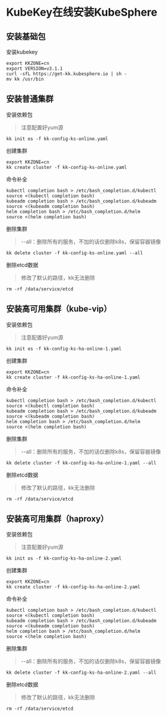 # KubeKey在线安装KubeSphere



## 安装基础包

安装kubekey

```
export KKZONE=cn
export VERSION=v3.1.1
curl -sfL https://get-kk.kubesphere.io | sh -
mv kk /usr/bin
```



## 安装普通集群

安装依赖包

> 注意配置好yum源

```
kk init os -f kk-config-ks-online.yaml
```

创建集群

```
export KKZONE=cn
kk create cluster -f kk-config-ks-online.yaml
```

命令补全

```
kubectl completion bash > /etc/bash_completion.d/kubectl
source <(kubectl completion bash)
kubeadm completion bash > /etc/bash_completion.d/kubeadm
source <(kubeadm completion bash)
helm completion bash > /etc/bash_completion.d/helm
source <(helm completion bash)
```

删除集群

> --all：删除所有的服务，不加的话仅删除k8s，保留容器镜像

```
kk delete cluster -f kk-config-ks-online.yaml --all
```

删除etcd数据

> 修改了默认的路径，kk无法删除

```
rm -rf /data/service/etcd
```



## 安装高可用集群（kube-vip）

安装依赖包

> 注意配置好yum源

```
kk init os -f kk-config-ks-ha-online-1.yaml
```

创建集群

```
export KKZONE=cn
kk create cluster -f kk-config-ks-ha-online-1.yaml
```

命令补全

```
kubectl completion bash > /etc/bash_completion.d/kubectl
source <(kubectl completion bash)
kubeadm completion bash > /etc/bash_completion.d/kubeadm
source <(kubeadm completion bash)
helm completion bash > /etc/bash_completion.d/helm
source <(helm completion bash)
```

删除集群

> --all：删除所有的服务，不加的话仅删除k8s，保留容器镜像

```
kk delete cluster -f kk-config-ks-ha-online-1.yaml --all
```

删除etcd数据

> 修改了默认的路径，kk无法删除

```
rm -rf /data/service/etcd
```



## 安装高可用集群（haproxy）

安装依赖包

> 注意配置好yum源

```
kk init os -f kk-config-ks-ha-online-2.yaml
```

创建集群

```
export KKZONE=cn
kk create cluster -f kk-config-ks-ha-online-2.yaml
```

命令补全

```
kubectl completion bash > /etc/bash_completion.d/kubectl
source <(kubectl completion bash)
kubeadm completion bash > /etc/bash_completion.d/kubeadm
source <(kubeadm completion bash)
helm completion bash > /etc/bash_completion.d/helm
source <(helm completion bash)
```

删除集群

> --all：删除所有的服务，不加的话仅删除k8s，保留容器镜像

```
kk delete cluster -f kk-config-ks-ha-online-2.yaml --all
```

删除etcd数据

> 修改了默认的路径，kk无法删除

```
rm -rf /data/service/etcd
```

